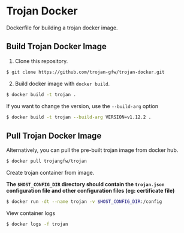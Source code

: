 # Trojan Docker

Dockerfile for building a trojan docker image.

## Build Trojan Docker Image

1. Clone this repository.

```bash
$ git clone https://github.com/trojan-gfw/trojan-docker.git
```

2. Build docker image with `docker build`.

```bash
$ docker build -t trojan .
```

If you want to change the version, use the `--build-arg` option

```bash
$ docker build -t trojan --build-arg VERSION=v1.12.2 .
```

## Pull Trojan Docker Image

Alternatively, you can pull the pre-built trojan image from docker hub.

```bash
$ docker pull trojangfw/trojan
```

Create trojan container from image.

**The `$HOST_CONFIG_DIR` directory should contain the `trojan.json` configuration file
and other configuration files (eg: certificate file)**

```bash
$ docker run -dt --name trojan -v $HOST_CONFIG_DIR:/config
```

View container logs

```bash
$ docker logs -f trojan
```
